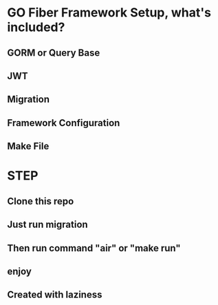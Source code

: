 # GO Fiber Framework Setup, what's included?

## GORM or Query Base
## JWT
## Migration
## Framework Configuration
## Make File

# STEP
## Clone this repo
## Just run migration
## Then run command "air" or "make run"
## enjoy

## Created with laziness
